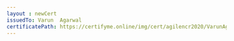 ```yaml
--- 
layout : newCert 
issuedTo: Varun  Agarwal 
certificatePath: https://certifyme.online/img/cert/agilencr2020/VarunAgarwal_bc126.png
--- 
```


